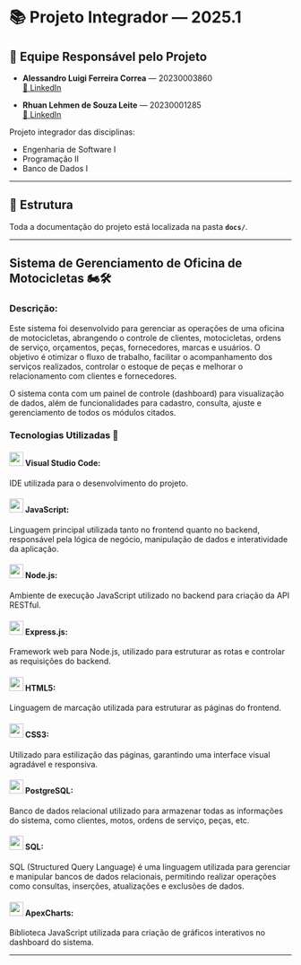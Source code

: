 # 📚 Projeto Integrador — 2025.1

## 👥 Equipe Responsável pelo Projeto

- **Alessandro Luigi Ferreira Correa** — 20230003860  
 [🔗 LinkedIn](www.linkedin.com/in/alessandro-corrêa-644551223)

- **Rhuan Lehmen de Souza Leite** — 20230001285  
 [🔗 LinkedIn](https://www.linkedin.com/in/rhuan-leite/)

Projeto integrador das disciplinas:

- Engenharia de Software I  
- Programação II  
- Banco de Dados I

---

## 📁 Estrutura

Toda a documentação do projeto está localizada na pasta **`docs/`**.

---

## Sistema de Gerenciamento de Oficina de Motocicletas 🏍️🛠️

### Descrição:
Este sistema foi desenvolvido para gerenciar as operações de uma oficina de motocicletas, abrangendo o controle de clientes, motocicletas, ordens de serviço, orçamentos, peças, fornecedores, marcas e usuários. O objetivo é otimizar o fluxo de trabalho, facilitar o acompanhamento dos serviços realizados, controlar o estoque de peças e melhorar o relacionamento com clientes e fornecedores.

O sistema conta com um painel de controle (dashboard) para visualização de dados, além de funcionalidades para cadastro, consulta, ajuste e gerenciamento de todos os módulos citados.

### **Tecnologias Utilizadas 📎**

#### <img src="https://cdn.jsdelivr.net/gh/devicons/devicon@latest/icons/vscode/vscode-original.svg" width="25" height="25"> Visual Studio Code:
IDE utilizada para o desenvolvimento do projeto.

#### <img src="https://cdn.jsdelivr.net/gh/devicons/devicon@latest/icons/javascript/javascript-original.svg" width ='25' height = '25' /> JavaScript:
Linguagem principal utilizada tanto no frontend quanto no backend, responsável pela lógica de negócio, manipulação de dados e interatividade da aplicação.

#### <img src="https://cdn.jsdelivr.net/gh/devicons/devicon@latest/icons/nodejs/nodejs-original.svg" width ='25' height = '25' /> Node.js:
Ambiente de execução JavaScript utilizado no backend para criação da API RESTful.

#### <img src="https://cdn.jsdelivr.net/gh/devicons/devicon@latest/icons/express/express-original.svg" width ='25' height = '25' /> Express.js:
Framework web para Node.js, utilizado para estruturar as rotas e controlar as requisições do backend.

#### <img src="https://cdn.jsdelivr.net/gh/devicons/devicon@latest/icons/html5/html5-original-wordmark.svg" width ='25' height = '25' /> HTML5:
Linguagem de marcação utilizada para estruturar as páginas do frontend.

#### <img src="https://cdn.jsdelivr.net/gh/devicons/devicon@latest/icons/css3/css3-original-wordmark.svg" width ='25' height = '25' /> CSS3:
Utilizado para estilização das páginas, garantindo uma interface visual agradável e responsiva.

#### <img src="https://cdn.jsdelivr.net/gh/devicons/devicon@latest/icons/postgresql/postgresql-original.svg" width ='25' height = '25' /> PostgreSQL:
Banco de dados relacional utilizado para armazenar todas as informações do sistema, como clientes, motos, ordens de serviço, peças, etc.

#### <img src="https://cdn.jsdelivr.net/gh/devicons/devicon@latest/icons/mysql/mysql-original-wordmark.svg" width ='25' height = '25' /> SQL:
SQL (Structured Query Language) é uma linguagem utilizada para gerenciar e manipular bancos de dados relacionais, permitindo realizar operações como consultas, inserções, atualizações e exclusões de dados.

#### <img src="https://apexcharts.com/media/apexcharts-logo.png" width="25" height="25" /> ApexCharts:
Biblioteca JavaScript utilizada para criação de gráficos interativos no dashboard do sistema.

---

